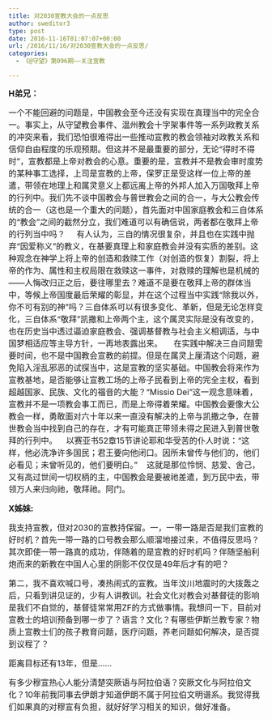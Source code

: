 ```yaml
---
title: 对2030宣教大会的一点反思
author: sweditor3
type: post
date: 2016-11-16T01:07:07+00:00
url: /2016/11/16/对2030宣教大会的一点反思/
categories:
  - 《@守望》第096期——关注宣教

---
```

**<span style="font-size: 12pt;">H弟兄：</span>**

<span style="font-size: 12pt;">一个不能回避的问题是，中国教会至今还没有实现在真理当中的完全合一。事实上，从守望教会事件、温州教会十字架事件等一系列政教关系的冲突来看，我们恐怕很难得出一些推动宣教的教会领袖对政教关系和信仰自由程度的乐观预期。但这并不是最重要的部分，无论“得时不得时”，宣教都是上帝对教会的心意。重要的是，宣教并不是教会审时度势的某种事工选择，上司是宣教的上帝，保罗正是受这样一位上帝的差遣，带领在地理上和属灵意义上都远离上帝的外邦人加入万国敬拜上帝的行列中。我们先不谈中国教会与普世教会之间的合一，与大公教会传统的合一（这也是一个重大的问题），首先面对中国家庭教会和三自体系的“教会”之间的截然分立，我们难道可以有确信说，两者都在敬拜上帝的行列当中吗？     有人认为，三自的情况很复杂，并且也在实践中抛弃“因爱称义”的教义，在基要真理上和家庭教会并没有实质的差别。这种观念在神学上将上帝的创造和救赎工作（对创造的恢复）割裂，将上帝的作为、属性和主权局限在救赎这一事件，对救赎的理解也是机械的——人悔改归正之后，要往哪里去？难道不是要在敬拜上帝的群体当中，等候上帝国度最后荣耀的彰显，并在这个过程当中实践“除我以外，你不可有别的神”吗？三自体系可以有很多变化、革新，但是无论怎样变化，三自体系“敬拜”凯撒和上帝两个主，这个属灵实际是没有改变的，也在历史当中透过逼迫家庭教会、强调基督教与社会主义相调适，与中国梦相适应等主导方针，一再地表露出来。     在实践中解决三自问题需要时间，也不是中国教会宣教的前提。但是在属灵上厘清这个问题，避免陷入淫乱邪恶的试探当中，这是宣教的坚实基础。中国教会将来作为宣教基地，是否能够让宣教工场的上帝子民看到上帝的完全主权，看到超越国家、民族、文化的福音的大能？“Missio Dei”这一观念意味着，宣教并不是一项教会事工而已，而是上帝得着荣耀。中国教会要像大公教会一样，勇敢面对六十年以来一直没有解决的上帝与凯撒之争，在普世教会当中找到自己的存在，才有可能真正带领未得之民进入到普世敬拜的行列中。    以赛亚书52章15节讲论耶和华受苦的仆人时说：“这样，他必洗净许多国民；君王要向他闭口。因所未曾传与他们的，他们必看见；未曾听见的，他们要明白。”    这就是那位怜悯、慈爱、舍己，又有高过世间一切权柄的主，中国教会是要被祂差遣，到万民中去，带领万人来归向祂，敬拜祂。阿门。</span>

**<span style="font-size: 12pt;">X姊妹:</span>**

<span style="font-size: 12pt;">我支持宣教，但对2030的宣教持保留。一，一带一路是否是我们宣教的好时机？首先一带一路的口号教会那么顺溜地接过来，不值得反思吗？其次即使一带一路真的成功，伴随着的是宣教的好时机吗？伴随坚船利炮而来的新教在中国人心里的阴影不仅仅是49年后才有的吧？</span>

<span style="font-size: 12pt;">第二，我不喜欢喊口号，凑热闹式的宣教。当年汶川地震时的大拨轰之后，只看到讲见证的，少有人讲教训。社会文化对教会对基督徒的影响是我们不自觉的，基督徒常常用ZF的方式做事情。我想问一下，目前对宣教士的培训预备到哪一步了？语言？文化？有哪些伊斯兰教专家？物质上宣教士们的孩子教育问题，医疗问题，养老问题如何解决，是否提到议程了？</span>
  
<span style="font-size: 12pt;">距离目标还有13年，但是……</span>

<span style="font-size: 12pt;">有多少穆宣热心人能分清楚突厥语与阿拉伯语？突厥文化与阿拉伯文化？10年前我同事去伊朗才知道伊朗不属于阿拉伯文明谱系。我觉得我们如果真的对穆宣有负担，就好好学习相关的知识，做好准备。</span>